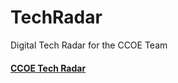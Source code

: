 # TechRadar
Digital Tech Radar for the CCOE Team

#### [CCOE Tech Radar](https://radar.thoughtworks.com/?sheetId=https%3A%2F%2Fraw.githubusercontent.com%2FBLGEngineering%2Ftech-radar%2Fmain%2FTechRadar.csv)
